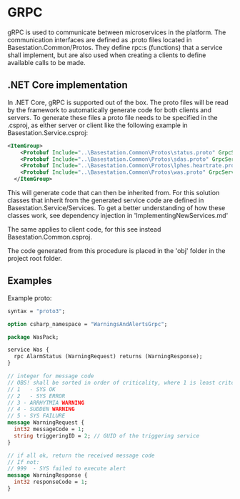 # GRPC

gRPC is used to communicate between microservices in the platform. The communication interfaces are defined as .proto files located in Basestation.Common/Protos. They define rpc:s (functions) that a service shall implement, but are also used when creating a clients to define available calls to be made. 

## .NET Core implementation

In .NET Core, gRPC is supported out of the box. The proto files will be read by the framework to automatically generate code for both clients and servers. To generate these files a proto file needs to be specified in the .csproj, as either server or client like the following example in Basestation.Service.csproj:

```XML
<ItemGroup>
    <Protobuf Include="..\Basestation.Common\Protos\status.proto" GrpcServices="Server" />
    <Protobuf Include="..\Basestation.Common\Protos\sdas.proto" GrpcServices="Server" />
    <Protobuf Include="..\Basestation.Common\Protos\lphes.heartrate.proto" GrpcServices="Server" />
    <Protobuf Include="..\Basestation.Common\Protos\was.proto" GrpcServices="Server" />
  </ItemGroup>
```

This will generate code that can then be inherited from. For this solution classes that inherit from the generated service code are defined in Basestation.Service/Services. To get a better understanding of how these classes work, see dependency injection in 'ImplementingNewServices.md'

The same applies to client code, for this see instead Basestation.Common.csproj.

The code generated from this procedure is placed in the 'obj' folder in the project root folder.

## Examples

Example proto:
```proto
syntax = "proto3";

option csharp_namespace = "WarningsAndAlertsGrpc";

package WasPack;

service Was {
  rpc AlarmStatus (WarningRequest) returns (WarningResponse);
}

// integer for message code 
// OBS! shall be sorted in order of criticality, where 1 is least critcal:
// 1   - SYS OK
// 2   - SYS ERROR
// 3 - ARRHYTMIA WARNING 
// 4 - SUDDEN WARNING  
// 5 - SYS FAILURE
message WarningRequest {
  int32 messageCode = 1;
  string triggeringID = 2; // GUID of the triggering service
}

// if all ok, return the received message code
// If not:
// 999	- SYS failed to execute alert
message WarningResponse {
  int32 responseCode = 1;
}
```